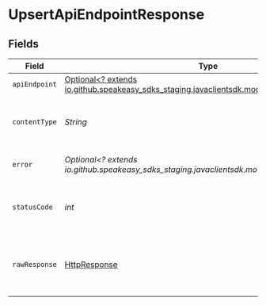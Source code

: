 # UpsertApiEndpointResponse


## Fields

| Field                                                                                                                              | Type                                                                                                                               | Required                                                                                                                           | Description                                                                                                                        |
| ---------------------------------------------------------------------------------------------------------------------------------- | ---------------------------------------------------------------------------------------------------------------------------------- | ---------------------------------------------------------------------------------------------------------------------------------- | ---------------------------------------------------------------------------------------------------------------------------------- |
| `apiEndpoint`                                                                                                                      | [Optional<? extends io.github.speakeasy_sdks_staging.javaclientsdk.models.shared.ApiEndpoint>](../../models/shared/ApiEndpoint.md) | :heavy_minus_sign:                                                                                                                 | OK                                                                                                                                 |
| `contentType`                                                                                                                      | *String*                                                                                                                           | :heavy_check_mark:                                                                                                                 | HTTP response content type for this operation                                                                                      |
| `error`                                                                                                                            | *Optional<? extends io.github.speakeasy_sdks_staging.javaclientsdk.models.errors.Error>*                                           | :heavy_minus_sign:                                                                                                                 | Default error response                                                                                                             |
| `statusCode`                                                                                                                       | *int*                                                                                                                              | :heavy_check_mark:                                                                                                                 | HTTP response status code for this operation                                                                                       |
| `rawResponse`                                                                                                                      | [HttpResponse<InputStream>](https://docs.oracle.com/en/java/javase/11/docs/api/java.net.http/java/net/http/HttpResponse.html)      | :heavy_check_mark:                                                                                                                 | Raw HTTP response; suitable for custom response parsing                                                                            |